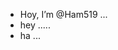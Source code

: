 - Hoy, I’m @Ham519 ...
- hey .....
- ha ...

  
<!---
Ham519/Ham519 is a ✨ special ✨ repository because its `README.md` (this file) appears on your GitHub profile.
You can click the Preview link to take a look at your changes.
--->
